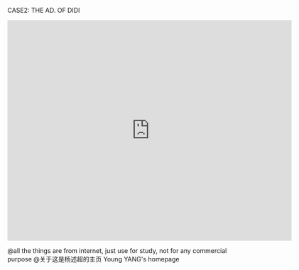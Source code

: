 CASE2: THE AD. OF DIDI



 

<iframe frameborder="0" width="640" height="498" src="http://v.youku.com/v_show/id_XMjgwNjU2NzQ5Ng==.html?spm=a2h0k.8191407.0.0&from=s1.8-1-1.2" allowfullscreen=""></iframe>







  @all the things are from internet, just use for study, not for any commercial purpose @关于这是杨述超的主页 Young YANG's homepage  
